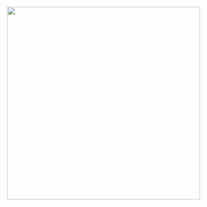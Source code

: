 <p align='center'>
  <img src="https://github-readme-stats.vercel.app/api?username=moru348" width="450"/>
</p>

